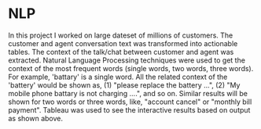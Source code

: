 # NLP
In this project I worked on large dateset of millions of customers.
The customer and agent conversation text was transformed into actionable tables. 
The context of the talk/chat between customer and agent was extracted.
Natural Language Processing techniques were used to get the context of the most frequent words (single words, two words, three words). 
    For example, 'battary' is a single word. All the related context of the 'battery' would be shown as, 
        (1) "please replace the battery ...", 
        (2) "My mobile phone battary is not charging ....", and so on. 
Similar results will be shown for two words or three words, like, "account cancel" or "monthly bill payment".
Tableau was used to see the interactive results based on output as shown above.
